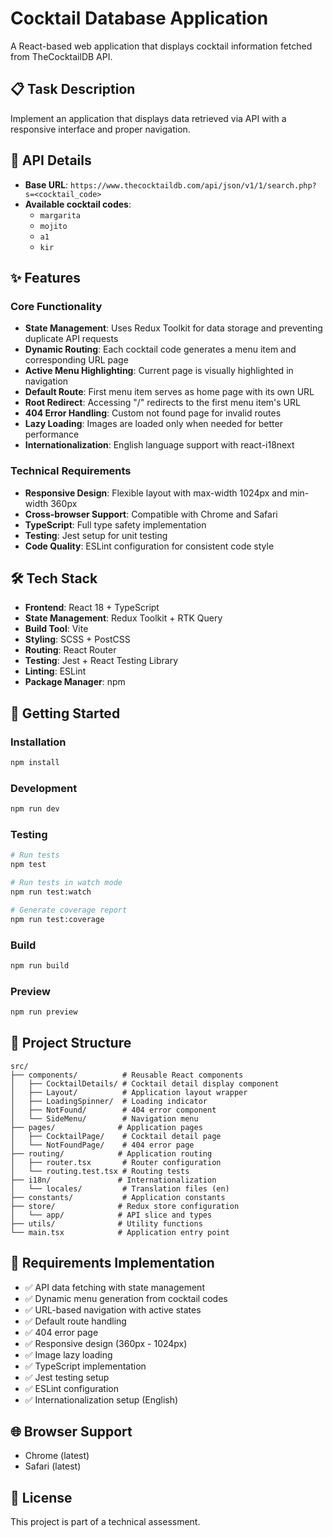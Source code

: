 # Cocktail Database Application

A React-based web application that displays cocktail information fetched from TheCocktailDB API.

## 📋 Task Description

Implement an application that displays data retrieved via API with a responsive interface and proper navigation.

## 🔗 API Details

- **Base URL**: `https://www.thecocktaildb.com/api/json/v1/1/search.php?s=<cocktail_code>`
- **Available cocktail codes**:
  - `margarita`
  - `mojito`
  - `a1`
  - `kir`

## ✨ Features

### Core Functionality

- **State Management**: Uses Redux Toolkit for data storage and preventing duplicate API requests
- **Dynamic Routing**: Each cocktail code generates a menu item and corresponding URL page
- **Active Menu Highlighting**: Current page is visually highlighted in navigation
- **Default Route**: First menu item serves as home page with its own URL
- **Root Redirect**: Accessing "/" redirects to the first menu item's URL
- **404 Error Handling**: Custom not found page for invalid routes
- **Lazy Loading**: Images are loaded only when needed for better performance
- **Internationalization**: English language support with react-i18next

### Technical Requirements

- **Responsive Design**: Flexible layout with max-width 1024px and min-width 360px
- **Cross-browser Support**: Compatible with Chrome and Safari
- **TypeScript**: Full type safety implementation
- **Testing**: Jest setup for unit testing
- **Code Quality**: ESLint configuration for consistent code style

## 🛠️ Tech Stack

- **Frontend**: React 18 + TypeScript
- **State Management**: Redux Toolkit + RTK Query
- **Build Tool**: Vite
- **Styling**: SCSS + PostCSS
- **Routing**: React Router
- **Testing**: Jest + React Testing Library
- **Linting**: ESLint
- **Package Manager**: npm

## 🚀 Getting Started

### Installation

```bash
npm install
```

### Development

```bash
npm run dev
```

### Testing

```bash
# Run tests
npm test

# Run tests in watch mode
npm run test:watch

# Generate coverage report
npm run test:coverage
```

### Build

```bash
npm run build
```

### Preview

```bash
npm run preview
```

## 📁 Project Structure

```
src/
├── components/          # Reusable React components
│   ├── CocktailDetails/ # Cocktail detail display component
│   ├── Layout/          # Application layout wrapper
│   ├── LoadingSpinner/  # Loading indicator
│   ├── NotFound/        # 404 error component
│   └── SideMenu/        # Navigation menu
├── pages/              # Application pages
│   ├── CocktailPage/    # Cocktail detail page
│   └── NotFoundPage/    # 404 error page
├── routing/            # Application routing
│   ├── router.tsx       # Router configuration
│   └── routing.test.tsx # Routing tests
├── i18n/               # Internationalization
│   └── locales/         # Translation files (en)
├── constants/           # Application constants
├── store/              # Redux store configuration
│   └── app/            # API slice and types
├── utils/              # Utility functions
└── main.tsx            # Application entry point
```

## 🎯 Requirements Implementation

- ✅ API data fetching with state management
- ✅ Dynamic menu generation from cocktail codes
- ✅ URL-based navigation with active states
- ✅ Default route handling
- ✅ 404 error page
- ✅ Responsive design (360px - 1024px)
- ✅ Image lazy loading
- ✅ TypeScript implementation
- ✅ Jest testing setup
- ✅ ESLint configuration
- ✅ Internationalization setup (English)

## 🌐 Browser Support

- Chrome (latest)
- Safari (latest)

## 📝 License

This project is part of a technical assessment.
